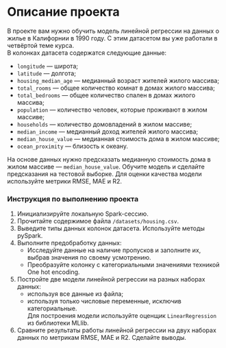 <div class="Markdown base-markdown base-markdown_with-gallery markdown markdown_size_normal markdown_type_theory full-markdown"><h1>Описание проекта</h1><div class="paragraph">В проекте вам нужно обучить модель линейной регрессии на данных о жилье в Калифорнии в 1990 году. С этим датасетом вы уже работали в четвёртой теме курса. </div><div class="paragraph">В колонках датасета содержатся следующие данные:</div><ul><li><code class="code-inline code-inline_theme_light">longitude</code> — широта;</li><li><code class="code-inline code-inline_theme_light">latitude</code> — долгота;</li><li><code class="code-inline code-inline_theme_light">housing_median_age</code> — медианный возраст жителей жилого массива;</li><li><code class="code-inline code-inline_theme_light">total_rooms</code> — общее количество комнат в домах жилого массива;</li><li><code class="code-inline code-inline_theme_light">total_bedrooms</code> — общее количество спален в домах жилого массива;</li><li><code class="code-inline code-inline_theme_light">population</code> — количество человек, которые проживают в жилом массиве;</li><li><code class="code-inline code-inline_theme_light">households</code> — количество домовладений в жилом массиве;</li><li><code class="code-inline code-inline_theme_light">median_income</code> — медианный доход жителей жилого массива;</li><li><code class="code-inline code-inline_theme_light">median_house_value</code> — медианная стоимость дома в жилом массиве;</li><li><code class="code-inline code-inline_theme_light">ocean_proximity</code> — близость к океану.</li></ul><div class="paragraph">На основе данных нужно предсказать медианную стоимость дома в жилом массиве — <code class="code-inline code-inline_theme_light">median_house_value</code>. Обучите модель и сделайте предсказания на тестовой выборке. Для оценки качества модели используйте метрики RMSE, MAE и R2.</div><h3>Инструкция по выполнению проекта</h3><ol start="1"><li>Инициализируйте локальную Spark-сессию.</li><li>Прочитайте содержимое файла <code class="code-inline code-inline_theme_light">/datasets/housing.csv</code>.</li><li>Выведите типы данных колонок датасета. Используйте методы pySpark.</li><li>Выполните предобработку данных:
 <ul><li>Исследуйте данные на наличие пропусков и заполните их, выбрав значения по своему усмотрению.</li><li>Преобразуйте колонку с категориальными значениями техникой One hot encoding.</li></ul></li><li>Постройте две модели линейной регрессии на разных наборах данных: 
 <ul><li>используя все данные из файла;</li><li><div class="paragraph">используя только числовые переменные, исключив категориальные.</div><div class="paragraph">Для построения модели используйте оценщик <code class="code-inline code-inline_theme_light">LinearRegression</code> из библиотеки MLlib.</div></li></ul></li><li>Сравните результаты работы линейной регрессии на двух наборах данных по метрикам RMSE, MAE и R2. Сделайте выводы.</li></ol></div>
